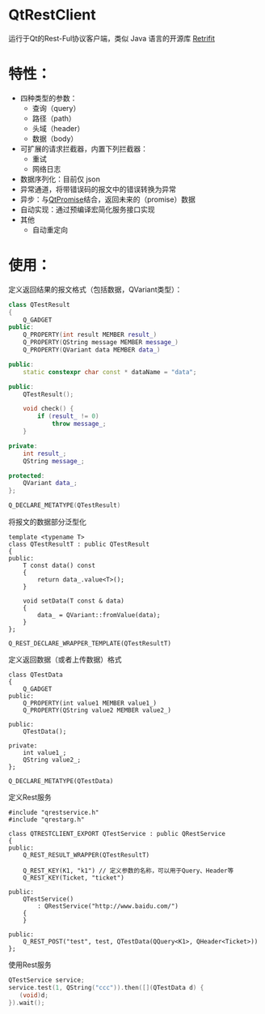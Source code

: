 # QtRestClient
运行于Qt的Rest-Ful协议客户端，类似 Java 语言的开源库 [Retrifit](https://github.com/square/retrofit)

# 特性：
+ 四种类型的参数：
   + 查询（query）
   + 路径（path）
   + 头域（header）
   + 数据（body）
+ 可扩展的请求拦截器，内置下列拦截器：
   + 重试
   + 网络日志
+ 数据序列化：目前仅 json
+ 异常通道，将带错误码的报文中的错误转换为异常
+ 异步：与[QtPromise](https://github.com/simonbrunel/qtpromise)结合，返回未来的（promise）数据
+ 自动实现：通过预编译宏简化服务接口实现
+ 其他
   + 自动重定向

# 使用：
定义返回结果的报文格式（包括数据，QVariant类型）：
```cpp
class QTestResult
{
    Q_GADGET
public:
    Q_PROPERTY(int result MEMBER result_)
    Q_PROPERTY(QString message MEMBER message_)
    Q_PROPERTY(QVariant data MEMBER data_)

public:
    static constexpr char const * dataName = "data";

public:
    QTestResult();

    void check() {
        if (result_ != 0)
            throw message_;
    }

private:
    int result_;
    QString message_;

protected:
    QVariant data_;
};

Q_DECLARE_METATYPE(QTestResult)
```
将报文的数据部分泛型化
```
template <typename T>
class QTestResultT : public QTestResult
{
public:
    T const data() const
    {
        return data_.value<T>();
    }

    void setData(T const & data)
    {
        data_ = QVariant::fromValue(data);
    }
};

Q_REST_DECLARE_WRAPPER_TEMPLATE(QTestResultT)
```
定义返回数据（或者上传数据）格式
```
class QTestData
{
    Q_GADGET
public:
    Q_PROPERTY(int value1 MEMBER value1_)
    Q_PROPERTY(QString value2 MEMBER value2_)

public:
    QTestData();

private:
    int value1_;
    QString value2_;
};

Q_DECLARE_METATYPE(QTestData)
```
定义Rest服务
```
#include "qrestservice.h"
#include "qrestarg.h"

class QTRESTCLIENT_EXPORT QTestService : public QRestService
{
public:
    Q_REST_RESULT_WRAPPER(QTestResultT)

    Q_REST_KEY(K1, "k1") // 定义参数的名称，可以用于Query、Header等
    Q_REST_KEY(Ticket, "ticket")

public:
    QTestService()
        : QRestService("http://www.baidu.com/")
    {
    }

public:
    Q_REST_POST("test", test, QTestData(QQuery<K1>, QHeader<Ticket>))
};
```
使用Rest服务
```cpp
QTestService service;
service.test(1, QString("ccc")).then([](QTestData d) {
   (void)d;
}).wait();
```
